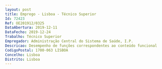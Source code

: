 ```yaml
--- 
layout: post
title: Emprego - Lisboa - Técnico Superior
Id: 72423
Ref: OE201912/0325
DataAbertura: 2019-12-11
DataFecho: 2019-12-24
Trabalho: Técnico Superior
Empregador: Administração Central do Sistema de Saúde, I.P.
Descricao: Desempenho de funções correspondentes ao conteúdo funcional da carreira de técnico superior, designadamente, elaboração de pareceres e informações de caráter jurídico.Perfil de competências Capacidade de análise e sentido crítico Capacidade de comunicação Facilidade de relacionamento interpessoal Planeamento e organização Proatividade Iniciativa Trabalho em equipa Bons conhecimentos de informática na ótica do utilizador (aplicações Office).
CodigoPostal: 1700-063 LISBOA
Concelho: Lisboa
Distrito: Lisboa
--- 
```

